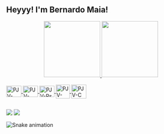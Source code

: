 ## Heyyy! I'm Bernardo Maia!
<div align="center">
  <a href="https://github.com/PaiJaVai">
  <img height="150em" src="https://github-readme-stats.vercel.app/api?username=PaiJaVai&show_icons=true&theme=dracula&include_all_commits=true&count_private=true"/>
  <img height="150em" src="https://github-readme-stats.vercel.app/api/top-langs/?username=PaiJaVai&layout=compact&langs_count=7&theme=dracula"/>
</div>
<div style="display: inline_block"><br>
  <img align="center" alt="PJV-Slack" height="30" width="40" src="https://cdn.jsdelivr.net/gh/devicons/devicon/icons/slack/slack-original.svg" />
  <img align="center" alt="PJV-Premier" height="30" width="40" src="https://cdn.jsdelivr.net/gh/devicons/devicon/icons/premierepro/premierepro-original.svg" />
  <img align="center" alt="PJV-Ps" height="30" width="40" src="https://cdn.jsdelivr.net/gh/devicons/devicon/icons/photoshop/photoshop-line.svg" />
  <img align="center" alt="PJV-Github" height="37" width="37" src="https://img.icons8.com/small/512/ffffff/github.png"/>
  <img align="center" alt="PJV-C" height="37" width="40" src="https://cdn.jsdelivr.net/gh/devicons/devicon/icons/c/c-original.svg" />
</div>
  
  ##
 
<div> 
  <a href="https://instagram.com/paijavai" target="_blank"><img src="https://img.shields.io/badge/-Instagram-%23E4405F?style=for-the-badge&logo=instagram&logoColor=white" target="_blank"></a>
  <a href= "https://www.linkedin.com/in/pjvmaia/ target="_blank"><img src="https://img.shields.io/badge/-LinkedIn-%230077B5?style=for-the-badge&logo=linkedin&logoColor=white" target="_blank"></a> 

  ![Snake animation](https://github.com/PaiJaVai/PaiJaVai/blob/output/github-contribution-grid-snake.svg)
 
</div>

<!---
PaiJaVai/PaiJaVai is a ✨ special ✨ repository because its `README.md` (this file) appears on your GitHub profile.
You can click the Preview link to take a look at your changes.
--->
